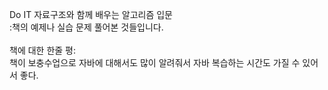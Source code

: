 Do IT 자료구조와 함께 배우는 알고리즘 입문
<br />
:책의 예제나 실습 문제 풀어본 것들입니다.
<br />
<br />
책에 대한 한줄 평: <br />
책이 보충수업으로 자바에 대해서도 많이 알려줘서 자바 복습하는 시간도 가질 수 있어서 좋다.
